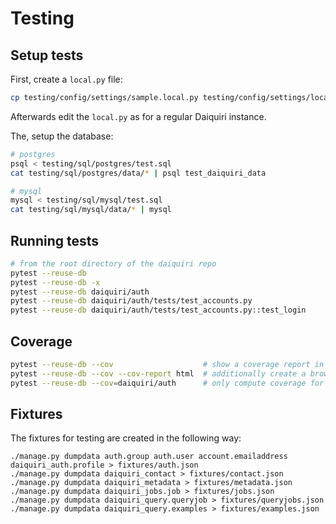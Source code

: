 Testing
=======

Setup tests
-----------

First, create a `local.py` file:


```bash
cp testing/config/settings/sample.local.py testing/config/settings/local.py
```

Afterwards edit the `local.py` as for a regular Daiquiri instance.

The, setup the database:

```bash
# postgres
psql < testing/sql/postgres/test.sql
cat testing/sql/postgres/data/* | psql test_daiquiri_data

# mysql
mysql < testing/sql/mysql/test.sql
cat testing/sql/mysql/data/* | mysql
```

Running tests
-------------

```bash
# from the root directory of the daiquiri repo
pytest --reuse-db
pytest --reuse-db -x                                                       # stop after the first failed test
pytest --reuse-db daiquiri/auth                                            # test only the auth app
pytest --reuse-db daiquiri/auth/tests/test_accounts.py                     # run only a specific test file
pytest --reuse-db daiquiri/auth/tests/test_accounts.py::test_login         # run only a specific test
```


Coverage
--------

```bash
pytest --reuse-db --cov                    # show a coverage report in the terminal
pytest --reuse-db --cov --cov-report html  # additionally create a browsable coverage report in htmlcov/
pytest --reuse-db --cov=daiquiri/auth      # only compute coverage for the auth app
```

Fixtures
--------

The fixtures for testing are created in the following way:

```
./manage.py dumpdata auth.group auth.user account.emailaddress daiquiri_auth.profile > fixtures/auth.json
./manage.py dumpdata daiquiri_contact > fixtures/contact.json
./manage.py dumpdata daiquiri_metadata > fixtures/metadata.json
./manage.py dumpdata daiquiri_jobs.job > fixtures/jobs.json
./manage.py dumpdata daiquiri_query.queryjob > fixtures/queryjobs.json
./manage.py dumpdata daiquiri_query.examples > fixtures/examples.json
```

